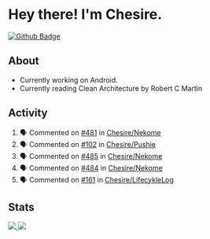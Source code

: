 # Hey there! I'm Chesire.

[![Github Badge](https://img.shields.io/badge/-Github-000?style=flat-square&logo=Github&logoColor=white&link=https://github.com/chesire)](https://github.com/chesire)

## About

<!-- Uses https://github.com/Chesire/natemoo-re -->
* Currently working on Android.
* Currently reading Clean Architecture by Robert C Martin
<!--
* Currently listening to: 
<a href="https://natemoo-re-iirbxe7wf.vercel.app/now-playing?open">
    <img src="https://natemoo-re-iirbxe7wf.vercel.app/now-playing" width="256" height="64" alt="Now Playing">
</a>  
-->

## Activity

<!-- Uses https://github.com/jamesgeorge007/github-activity-readme -->
<!--START_SECTION:activity-->
1. 🗣 Commented on [#481](https://github.com/Chesire/Nekome/issues/481) in [Chesire/Nekome](https://github.com/Chesire/Nekome)
2. 🗣 Commented on [#102](https://github.com/Chesire/Pushie/issues/102) in [Chesire/Pushie](https://github.com/Chesire/Pushie)
3. 🗣 Commented on [#485](https://github.com/Chesire/Nekome/issues/485) in [Chesire/Nekome](https://github.com/Chesire/Nekome)
4. 🗣 Commented on [#484](https://github.com/Chesire/Nekome/issues/484) in [Chesire/Nekome](https://github.com/Chesire/Nekome)
5. 🗣 Commented on [#161](https://github.com/Chesire/LifecykleLog/issues/161) in [Chesire/LifecykleLog](https://github.com/Chesire/LifecykleLog)
<!--END_SECTION:activity-->

## Stats

<a href="https://github-readme-stats.vercel.app/api/top-langs/?username=chesire&theme=tokyonight">
    <img src="https://github-readme-stats.vercel.app/api/top-langs/?username=chesire&layout=compact&theme=tokyonight" >
</a>
<a href="https://github-readme-stats.vercel.app/api?username=chesire&show_icons=true&theme=tokyonight">
    <img src="https://github-readme-stats.vercel.app/api?username=chesire&show_icons=true&theme=tokyonight" >
</a>  
